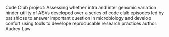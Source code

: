 Code Club project: Assessing whether intra and inter genomic variation hinder utility of ASVs
developed over a series of code club episodes led by pat shloss to answer important question 
in microbiology and develop confort using tools to develope reproducable research practices
author: Audrey Law
